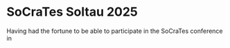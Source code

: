 SoCraTes Soltau 2025
====

Having had the fortune to be able to participate in the SoCraTes conference in 